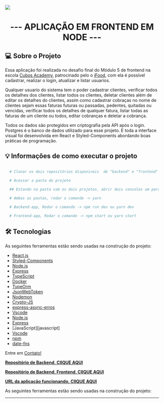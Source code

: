 ![](https://i.imgur.com/xG74tOh.png)

<h1 align="center">
   --- APLICAÇÃO EM FRONTEND EM NODE ---
</h1>

## 💻 Sobre o Projeto

Essa aplicação foi realizada no desafio final do Módulo 5 de frontend na escola [Cubos Academy][CubosAcademy], patrocinado pelo o [iFood][iFood], com ela é possível cadastrar, realizar o login, atualizar e listar usuarios.

Qualquer usuario do sistema tem o poder cadastrar clientes, verificar todos os detalhes dos clientes, listar todos os clientes, deletar clientes além de editar os detalhes do clientes, assim como cadastrar cobraças no nome de clientes sejam essas faturas futuras ou passadas, pedentes, quitadas ou vencidas, verificar todos os detalhes de qualquer fatura, listar todas as faturas de um cliente ou todos, editar cobranças e deletar a cobrança.

Todos os dados são protegidos em criptografia pela API após o login. Postgres é o banco de dados utilizado para esse projeto. E toda a interface visual foi desenvolvida em React e Styled-Components abordando boas práticas de programação.

## 💡 Informações de como executar o projeto

```bash

  # Clonar os dois repositórios disponiveis  de "backend" e "frontend"

  # Acessar a pasta do projeto

  ## Estando na pasta com os dois projetos, abrir dois consoles um para acessar a pasta backend-app e no outro console frontend-app
  
  # Ambas as pastas, rodar o comando -> yarn 

  # Backend-app, Rodar o comando -> npm run dev ou yarn dev

  # Frontend-app, Rodar o comando -> npm start ou yarn start

```

## 🛠 Tecnologias

As seguintes ferramentas estão sendo usadas na construção do projeto:


- [React.js][react]
- [Styled-Components][styled]
- [Node.js][nodejs]
- [Express][express]
- [TypeScript][typescript]
- [Docker][docker]  
- [TypeOrm][typeorm]
- [JsonWebToken][jsonwebtoken]
- [Nodemon][nodemon]
- [Crypto-JS][cryptojs]
- [express-async-erros][expresserrors]
- [Vscode][vscode]
- [Node.js][nodejs]
- [Express][express]
- [JavaScript][javascript]
- [Vscode][vscode]
- [npm][multer]
- [date-fns][datefns]

Entre em [Contato!](https://www.linkedin.com/in/eduardogomes377/)

[react]: https://pt-br.reactjs.org/
[styled]: https://styled-components.com/
[nodejs]: https://nodejs.org/
[express]: https://expressjs.com/pt-br/
[typescript]: https://www.typescriptlang.org/
[typeorm]: https://typeorm.io/#/
[Joi]: https://joi.dev/api/?v=17.4.2
[docker]: https://docs.docker.com/
[bcrypt]: https://www.npmjs.com/package/bcryptjs
[jsonwebtoken]: https://www.npmjs.com/package/jsonwebtoken
[multer]: https://www.npmjs.com/package/multer
[datefns]: https://date-fns.org/
[ethereal]: https://ethereal.email/
[handlebars]: https://handlebarsjs.com/
[Vscode]: https://code.visualstudio.com/
[nodemon]: https://www.npmjs.com/package/nodemon
[cryptojs]: https://www.npmjs.com/package/crypto-js
[expresserrors]: https://www.npmjs.com/package/express-async-errors
[CubosAcademy]: https://cubos.academy/
[iFood]: https://www.ifood.com.br/
[RepositórioDeBackEnd]: https://github.com/Eduardo377/Sistema-de-controle-financeiro-e-cobrancas
[RepositórioDeFrontEnd]: https://github.com/Eduardo377/layout-sistema-de-controle-financeiro-e-cobrancas
[UrlAplicacao]: https://sistemacobranca.netlify.app/

**[Repositório de Backend, ClIQUE AQUI][RepositórioDeBackEnd]**

**[Repositório de Backend, Frontend, ClIQUE AQUI][RepositórioDeFrontEnd]**

**[URL da aplicação funcionando, ClIQUE AQUI][UrlAplicacao]**

As seguintes ferramentas estão sendo usadas na construção do projeto:





---
